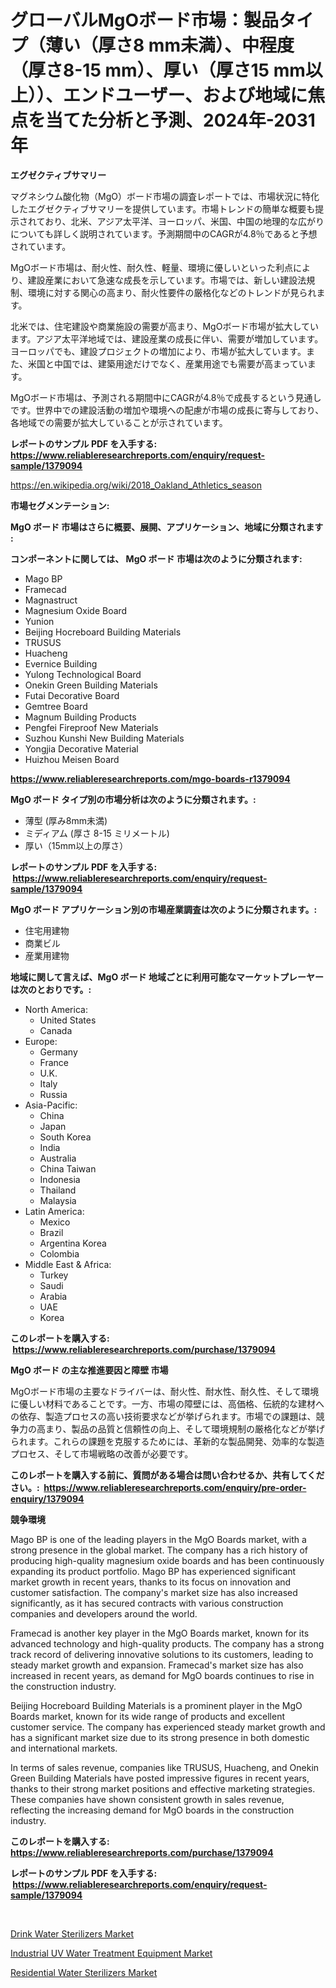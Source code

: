 <p><h1>グローバルMgOボード市場：製品タイプ（薄い（厚さ8 mm未満）、中程度（厚さ8-15 mm）、厚い（厚さ15 mm以上））、エンドユーザー、および地域に焦点を当てた分析と予測、2024年-2031年</h1></p><p><strong>エグゼクティブサマリー</strong></p>
<p><p>マグネシウム酸化物（MgO）ボード市場の調査レポートでは、市場状況に特化したエグゼクティブサマリーを提供しています。市場トレンドの簡単な概要も提示されており、北米、アジア太平洋、ヨーロッパ、米国、中国の地理的な広がりについても詳しく説明されています。予測期間中のCAGRが4.8％であると予想されています。 </p><p>MgOボード市場は、耐火性、耐久性、軽量、環境に優しいといった利点により、建設産業において急速な成長を示しています。市場では、新しい建設法規制、環境に対する関心の高まり、耐火性要件の厳格化などのトレンドが見られます。 </p><p>北米では、住宅建設や商業施設の需要が高まり、MgOボード市場が拡大しています。アジア太平洋地域では、建設産業の成長に伴い、需要が増加しています。ヨーロッパでも、建設プロジェクトの増加により、市場が拡大しています。また、米国と中国では、建築用途だけでなく、産業用途でも需要が高まっています。</p><p>MgOボード市場は、予測される期間中にCAGRが4.8％で成長するという見通しです。世界中での建設活動の増加や環境への配慮が市場の成長に寄与しており、各地域での需要が拡大していることが示されています。</p></p>
<p><strong>レポートのサンプル PDF を入手する: <a href="https://www.reliableresearchreports.com/enquiry/request-sample/1379094">https://www.reliableresearchreports.com/enquiry/request-sample/1379094</a></strong></p>
<p><a href="https://en.wikipedia.org/wiki/2018_Oakland_Athletics_season">https://en.wikipedia.org/wiki/2018_Oakland_Athletics_season</a></p>
<p><strong>市場セグメンテーション:</strong></p>
<p><strong> MgO ボード 市場はさらに概要、展開、アプリケーション、地域に分類されます :</strong></p>
<p><strong>コンポーネントに関しては、 MgO ボード 市場は次のように分類されます: &nbsp;</strong></p>
<p><ul><li>Mago BP</li><li>Framecad</li><li>Magnastruct</li><li>Magnesium Oxide Board</li><li>Yunion</li><li>Beijing Hocreboard Building Materials</li><li>TRUSUS</li><li>Huacheng</li><li>Evernice Building</li><li>Yulong Technological Board</li><li>Onekin Green Building Materials</li><li>Futai Decorative Board</li><li>Gemtree Board</li><li>Magnum Building Products</li><li>Pengfei Fireproof New Materials</li><li>Suzhou Kunshi New Building Materials</li><li>Yongjia Decorative Material</li><li>Huizhou Meisen Board</li></ul></p>
<p><strong><a href="https://www.reliableresearchreports.com/mgo-boards-r1379094">https://www.reliableresearchreports.com/mgo-boards-r1379094</a></strong></p>
<p><strong> MgO ボード タイプ別の市場分析は次のように分類されます。:</strong></p>
<p><ul><li>薄型 (厚み8mm未満)</li><li>ミディアム (厚さ 8-15 ミリメートル)</li><li>厚い（15mm以上の厚さ）</li></ul></p>
<p><strong>レポートのサンプル PDF を入手する: &nbsp;<a href="https://www.reliableresearchreports.com/enquiry/request-sample/1379094">https://www.reliableresearchreports.com/enquiry/request-sample/1379094</a></strong></p>
<p><strong> MgO ボード アプリケーション別の市場産業調査は次のように分類されます。:</strong></p>
<p><ul><li>住宅用建物</li><li>商業ビル</li><li>産業用建物</li></ul></p>
<p><strong>地域に関して言えば、MgO ボード 地域ごとに利用可能なマーケットプレーヤーは次のとおりです。:</strong></p>
<p><ul>
    <li>
        North America:
        <ul>
            <li>United States</li>
            <li>Canada</li>
        </ul>
    </li>
    <li>
        Europe:
        <ul>
            <li>Germany</li>
            <li>France</li>
            <li>U.K.</li>
            <li>Italy</li>
            <li>Russia</li>
        </ul>
    </li>
    <li>
        Asia-Pacific:
        <ul>
            <li>China</li>
            <li>Japan</li>
            <li>South Korea</li>
            <li>India</li>
            <li>Australia</li>
            <li>China Taiwan</li>
            <li>Indonesia</li>
            <li>Thailand</li>
            <li>Malaysia</li>
        </ul>
    </li>
    <li>
        Latin America:
        <ul>
            <li>Mexico</li>
            <li>Brazil</li>
            <li>Argentina Korea</li>
            <li>Colombia</li>
        </ul>
    </li>
    <li>
        Middle East & Africa:
        <ul>
            <li>Turkey</li>
            <li>Saudi</li>
            <li>Arabia</li>
            <li>UAE</li>
            <li>Korea</li>
        </ul>
    </li>
    </ul></p>
<p><strong>このレポートを購入する: &nbsp;<a href="https://www.reliableresearchreports.com/purchase/1379094">https://www.reliableresearchreports.com/purchase/1379094</a></strong></p>
<p><strong>MgO ボード の主な推進要因と障壁 市場</strong></p>
<p><p>MgOボード市場の主要なドライバーは、耐火性、耐水性、耐久性、そして環境に優しい材料であることです。一方、市場の障壁には、高価格、伝統的な建材への依存、製造プロセスの高い技術要求などが挙げられます。市場での課題は、競争力の高まり、製品の品質と信頼性の向上、そして環境規制の厳格化などが挙げられます。これらの課題を克服するためには、革新的な製品開発、効率的な製造プロセス、そして市場戦略の改善が必要です。</p></p>
<p><strong>このレポートを購入する前に、質問がある場合は問い合わせるか、共有してください。:&nbsp; <a href="https://www.reliableresearchreports.com/enquiry/pre-order-enquiry/1379094">https://www.reliableresearchreports.com/enquiry/pre-order-enquiry/1379094</a></strong></p>
<p><strong>競争環境</strong></p>
<p><p>Mago BP is one of the leading players in the MgO Boards market, with a strong presence in the global market. The company has a rich history of producing high-quality magnesium oxide boards and has been continuously expanding its product portfolio. Mago BP has experienced significant market growth in recent years, thanks to its focus on innovation and customer satisfaction. The company's market size has also increased significantly, as it has secured contracts with various construction companies and developers around the world.</p><p>Framecad is another key player in the MgO Boards market, known for its advanced technology and high-quality products. The company has a strong track record of delivering innovative solutions to its customers, leading to steady market growth and expansion. Framecad's market size has also increased in recent years, as demand for MgO boards continues to rise in the construction industry.</p><p>Beijing Hocreboard Building Materials is a prominent player in the MgO Boards market, known for its wide range of products and excellent customer service. The company has experienced steady market growth and has a significant market size due to its strong presence in both domestic and international markets.</p><p>In terms of sales revenue, companies like TRUSUS, Huacheng, and Onekin Green Building Materials have posted impressive figures in recent years, thanks to their strong market positions and effective marketing strategies. These companies have shown consistent growth in sales revenue, reflecting the increasing demand for MgO boards in the construction industry.</p></p>
<p><strong>このレポートを購入する: &nbsp; <a href="https://www.reliableresearchreports.com/purchase/1379094">https://www.reliableresearchreports.com/purchase/1379094</a></strong></p>
<p><strong>レポートのサンプル PDF を入手する: &nbsp;<a href="https://www.reliableresearchreports.com/enquiry/request-sample/1379094">https://www.reliableresearchreports.com/enquiry/request-sample/1379094</a></strong><strong></strong></p>
<p>&nbsp;</p>
<p><p><a href="https://github.com/ORAZITOM/Market-Research-Report-List-1/blob/main/drink-water-sterilizers-market.md">Drink Water Sterilizers Market</a></p><p><a href="https://github.com/JosephWillisbXXgf/Market-Research-Report-List-1/blob/main/industrial-uv-water-treatment-equipment-market.md">Industrial UV Water Treatment Equipment Market</a></p><p><a href="https://github.com/verajwilson971/Market-Research-Report-List-1/blob/main/residential-water-sterilizers-market.md">Residential Water Sterilizers Market</a></p></p>